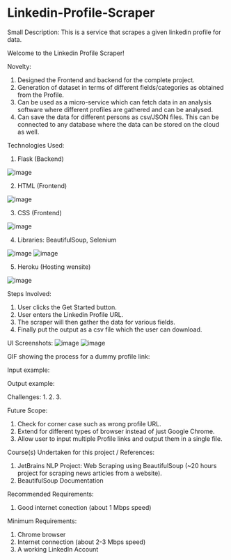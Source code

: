 # Linkedin-Profile-Scraper
Small Description: This is a service that scrapes a given linkedin profile for data.

Welcome to the Linkedin Profile Scraper!


Novelty:
1. Designed the Frontend and backend for the complete project.
2. Generation of dataset in terms of different fields/categories as obtained from the Profile.
3. Can be used as a micro-service which can fetch data in an analysis software where different profiles are gathered and can be analysed.
4. Can save the data for different persons as csv/JSON files. This can be connected to any database where the data can be stored on the cloud as well.

Technologies Used: 
1. Flask (Backend) 

![image](https://user-images.githubusercontent.com/42894689/133317407-dc868f47-fbcb-4799-be73-b25313e65b0d.png)

2. HTML (Frontend)  

![image](https://user-images.githubusercontent.com/42894689/133317464-d798e31b-8622-46be-909c-a264e34b7d31.png)

3. CSS (Frontend) 

![image](https://user-images.githubusercontent.com/42894689/133317498-05875c94-9f66-47c4-b2d3-bc5a09d1361b.png)

4. Libraries: BeautifulSoup, Selenium 

![image](https://user-images.githubusercontent.com/42894689/133317874-649fff8e-8acc-48b9-b067-69989eff6c4d.png)
![image](https://user-images.githubusercontent.com/42894689/133317537-b10937d7-5dd2-4748-afff-1b09abe8ab4f.png)


5. Heroku (Hosting wensite)

![image](https://user-images.githubusercontent.com/42894689/133317602-42753fcb-f12e-45b5-8983-715964902754.png)



Steps Involved:
1. User clicks the Get Started button. 
2. User enters the Linkedin Profile URL. 
3. The scraper will then gather the data for various fields.
4. Finally put the output as a csv file which the user can download.



UI Screenshots:
![image](https://user-images.githubusercontent.com/42894689/133317187-35e2d357-61e5-4fb6-8236-8bf41a140640.png)
![image](https://user-images.githubusercontent.com/42894689/133317236-7d0d9cfb-5c8e-43c9-95ab-76bd105699d9.png)


GIF showing the process for a dummy profile link:



Input example:

Output example: 



Challenges:
1.
2.
3.

Future Scope:
1. Check for corner case such as wrong profile URL.
2. Extend for different types of browser instead of just Google Chrome.
3. Allow user to input multiple Profile links and output them in a single file.


Course(s) Undertaken for this project / References:
1. JetBrains NLP Project: Web Scraping using BeautifulSoup (~20 hours project for scraping news articles from a website).
2. BeautifulSoup Documentation


Recommended Requirements:
1. Good internet conection (about 1 Mbps speed)

Minimum Requirements:
1. Chrome browser
2. Internet connection (about 2-3 Mbps speed)
3. A working LinkedIn Account
